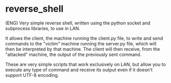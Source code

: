 # reverse_shell
(ENG) Very simple reverse shell, written using the python socket and subprocess libraries, to use in LAN.

It allows the client, the machine running the client.py file, to write and send commands to the "victim" machine running the server.py file, which will then be interpreted by that machine. The client will then receive, from the "attacked" machine, the output of the previously sent command.

These are very simple scripts that work exclusively on LAN, but allow you to execute any type of command and receive its output even if it doesn't support UTF-8 encoding.
